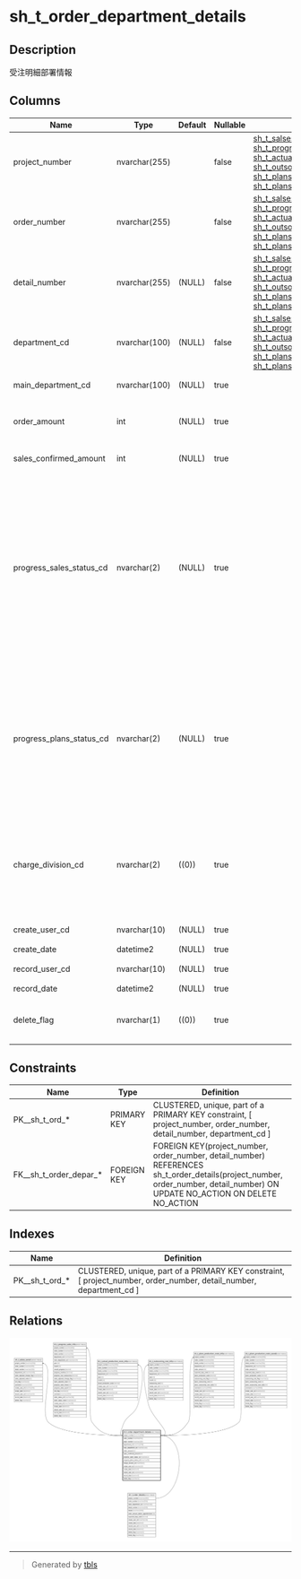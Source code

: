 # sh_t_order_department_details

## Description

受注明細部署情報

## Columns

| Name | Type | Default | Nullable | Children | Parents | Comment |
| ---- | ---- | ------- | -------- | -------- | ------- | ------- |
| project_number | nvarchar(255) |  | false | [sh_t_salses_saved](sh_t_salses_saved.md) [sh_t_progress_sales_info](sh_t_progress_sales_info.md) [sh_t_actual_production_costs_info](sh_t_actual_production_costs_info.md) [sh_t_outsourcing_cost_info](sh_t_outsourcing_cost_info.md) [sh_t_plans_production_costs_info](sh_t_plans_production_costs_info.md) [sh_t_plans_production_costs_saved](sh_t_plans_production_costs_saved.md) | [sh_t_order_details](sh_t_order_details.md) | PRNo. |
| order_number | nvarchar(255) |  | false | [sh_t_salses_saved](sh_t_salses_saved.md) [sh_t_progress_sales_info](sh_t_progress_sales_info.md) [sh_t_actual_production_costs_info](sh_t_actual_production_costs_info.md) [sh_t_outsourcing_cost_info](sh_t_outsourcing_cost_info.md) [sh_t_plans_production_costs_info](sh_t_plans_production_costs_info.md) [sh_t_plans_production_costs_saved](sh_t_plans_production_costs_saved.md) | [sh_t_order_details](sh_t_order_details.md) | 受注No. |
| detail_number | nvarchar(255) | (NULL) | false | [sh_t_salses_saved](sh_t_salses_saved.md) [sh_t_progress_sales_info](sh_t_progress_sales_info.md) [sh_t_actual_production_costs_info](sh_t_actual_production_costs_info.md) [sh_t_outsourcing_cost_info](sh_t_outsourcing_cost_info.md) [sh_t_plans_production_costs_info](sh_t_plans_production_costs_info.md) [sh_t_plans_production_costs_saved](sh_t_plans_production_costs_saved.md) | [sh_t_order_details](sh_t_order_details.md) | 明細No. |
| department_cd | nvarchar(100) | (NULL) | false | [sh_t_salses_saved](sh_t_salses_saved.md) [sh_t_progress_sales_info](sh_t_progress_sales_info.md) [sh_t_actual_production_costs_info](sh_t_actual_production_costs_info.md) [sh_t_outsourcing_cost_info](sh_t_outsourcing_cost_info.md) [sh_t_plans_production_costs_info](sh_t_plans_production_costs_info.md) [sh_t_plans_production_costs_saved](sh_t_plans_production_costs_saved.md) |  | 部署ID |
| main_department_cd | nvarchar(100) | (NULL) | true |  |  | 主担当部署ID |
| order_amount | int | (NULL) | true |  |  | 分割受注金額或いは受注金額 |
| sales_confirmed_amount | int | (NULL) | true |  |  | 売上確定済金額 |
| progress_sales_status_cd | nvarchar(2) | (NULL) | true |  |  | 進捗ステータスコード（売上）:0ブラック、1売上未入力、2売上未入力（実績無し）、3売上入力中、4売上確定済、5売上最終確定済、6売上連携済 |
| progress_plans_status_cd | nvarchar(2) | (NULL) | true |  |  | 進捗ステータスコード（予定工数）:1予定工数未入力、2予定工数入力中、3予定工数確定済、4予定工数最終確定済 |
| charge_division_cd | nvarchar(2) | ((0)) | true |  |  | 担当課コード:0なし、1課、2課、3課、4課、5課、6課、7課、8課、9課、10課 |
| create_user_cd | nvarchar(10) | (NULL) | true |  |  | 作成者コード |
| create_date | datetime2 | (NULL) | true |  |  | 作成日時 |
| record_user_cd | nvarchar(10) | (NULL) | true |  |  | 更新者コード |
| record_date | datetime2 | (NULL) | true |  |  | 更新日時 |
| delete_flag | nvarchar(1) | ((0)) | true |  |  | 削除フラグ:0未削除、1削除済 |

## Constraints

| Name | Type | Definition |
| ---- | ---- | ---------- |
| PK__sh_t_ord_* | PRIMARY KEY | CLUSTERED, unique, part of a PRIMARY KEY constraint, [ project_number, order_number, detail_number, department_cd ] |
| FK__sh_t_order_depar_* | FOREIGN KEY | FOREIGN KEY(project_number, order_number, detail_number) REFERENCES sh_t_order_details(project_number, order_number, detail_number) ON UPDATE NO_ACTION ON DELETE NO_ACTION |

## Indexes

| Name | Definition |
| ---- | ---------- |
| PK__sh_t_ord_* | CLUSTERED, unique, part of a PRIMARY KEY constraint, [ project_number, order_number, detail_number, department_cd ] |

## Relations

![er](sh_t_order_department_details.svg)

---

> Generated by [tbls](https://github.com/k1LoW/tbls)

